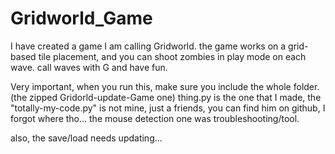 # Gridworld_Game
I have created a game I am calling Gridworld.  the game works on a grid-based tile placement, and you can shoot zombies in play mode on each wave.  call waves with G and have fun.

Very important,  when you run this, make sure you include the whole folder.(the zipped Gridorld-update-Game one)
thing.py is the one that I made, the "totally-my-code.py" is not mine, just a friends, you can find him on github, I forgot where tho...
the mouse detection one was troubleshooting/tool.

also, the save/load needs updating...
